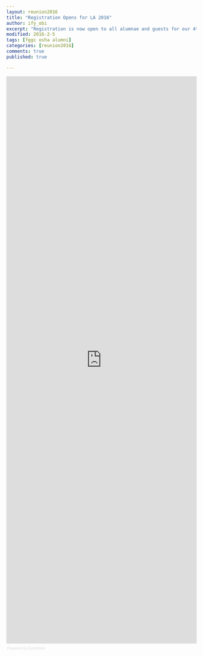 ```yaml
---
layout: reunion2016
title: "Registration Opens for LA 2016"
author: ify_obi
excerpt: "Registration is now open to all alumnae and guests for our 4th Reunion Weekend. Register Now and get the Early Bird rate!"
modified: 2016-2-5
tags: [fggc osha alumni]
categories: [reunion2016]
comments: true
published: true

---
```

<div style="width:100%; text-align:left;" ><iframe  src="https://www.eventbrite.com/e/4th-reunion-weekend-fundraising-gala-registration-21184714050?ref=eweb" frameborder="0" height="1500" width="100%" vspace="0" hspace="0" marginheight="5" marginwidth="5" scrolling="auto" allowtransparency="true"></iframe><div style="font-family:Helvetica, Arial; font-size:10px; padding:5px 0 5px; margin:2px; width:100%; text-align:left;" ><a class="powered-by-eb" style="color: #dddddd; text-decoration: none;" target="_blank" href="http://www.eventbrite.com/r/eweb">Powered by Eventbrite</a></div></div>
